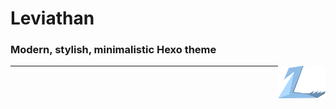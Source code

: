 # Leviathan

### Modern, stylish, minimalistic Hexo theme

<div align="center">
    <img width="15%" align="right" src="./source/assets/logo.png">
</div>

<hr>
